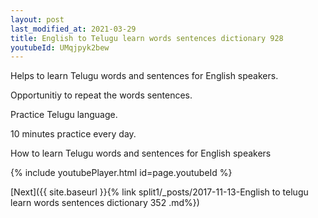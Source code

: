 ```yaml
---
layout: post
last_modified_at: 2021-03-29
title: English to Telugu learn words sentences dictionary 928 
youtubeId: UMqjpyk2bew
---
```

 
 
Helps to learn Telugu words and sentences for English speakers.

Opportunitiy to repeat the words sentences. 

Practice Telugu language. 
 
10 minutes practice every day. 
 
How to learn Telugu words and sentences for English speakers 
 
{% include youtubePlayer.html id=page.youtubeId %}
 
 
[Next]({{ site.baseurl }}{% link  split1/_posts/2017-11-13-English to telugu learn words sentences dictionary 352 .md%})
 
